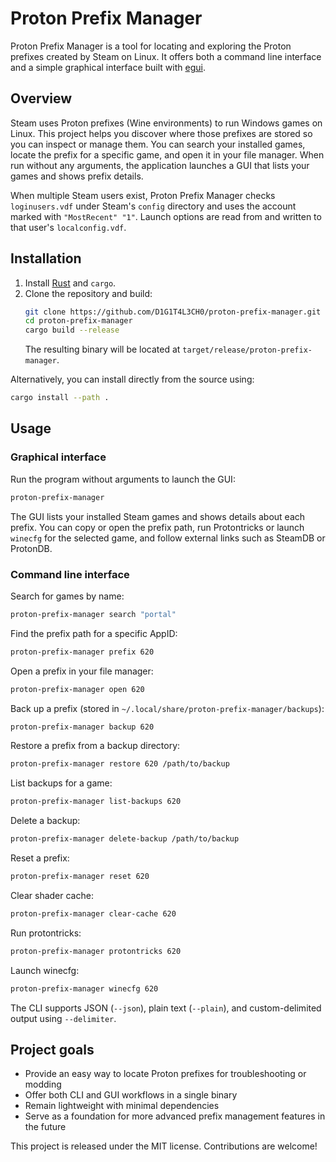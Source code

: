 # Proton Prefix Manager

Proton Prefix Manager is a tool for locating and exploring the Proton prefixes created by Steam on Linux. It offers both a command line interface and a simple graphical interface built with [egui](https://github.com/emilk/egui).

## Overview

Steam uses Proton prefixes (Wine environments) to run Windows games on Linux. This project helps you discover where those prefixes are stored so you can inspect or manage them. You can search your installed games, locate the prefix for a specific game, and open it in your file manager. When run without any arguments, the application launches a GUI that lists your games and shows prefix details.

When multiple Steam users exist, Proton Prefix Manager checks `loginusers.vdf` under Steam's `config` directory and uses the account marked with `"MostRecent" "1"`. Launch options are read from and written to that user's `localconfig.vdf`.

## Installation

1. Install [Rust](https://www.rust-lang.org/tools/install) and `cargo`.
2. Clone the repository and build:
   ```bash
   git clone https://github.com/D1G1T4L3CH0/proton-prefix-manager.git
   cd proton-prefix-manager
   cargo build --release
   ```
   The resulting binary will be located at `target/release/proton-prefix-manager`.

Alternatively, you can install directly from the source using:

```bash
cargo install --path .
```

## Usage

### Graphical interface

Run the program without arguments to launch the GUI:

```bash
proton-prefix-manager
```

The GUI lists your installed Steam games and shows details about each prefix. You can copy or open the prefix path, run Protontricks or launch `winecfg` for the selected game, and follow external links such as SteamDB or ProtonDB.

### Command line interface

Search for games by name:

```bash
proton-prefix-manager search "portal"
```

Find the prefix path for a specific AppID:

```bash
proton-prefix-manager prefix 620
```

Open a prefix in your file manager:

```bash
proton-prefix-manager open 620
```

Back up a prefix (stored in `~/.local/share/proton-prefix-manager/backups`):

```bash
proton-prefix-manager backup 620
```

Restore a prefix from a backup directory:

```bash
proton-prefix-manager restore 620 /path/to/backup
```

List backups for a game:

```bash
proton-prefix-manager list-backups 620
```

Delete a backup:

```bash
proton-prefix-manager delete-backup /path/to/backup
```

Reset a prefix:

```bash
proton-prefix-manager reset 620
```

Clear shader cache:

```bash
proton-prefix-manager clear-cache 620
```

Run protontricks:

```bash
proton-prefix-manager protontricks 620
```

Launch winecfg:

```bash
proton-prefix-manager winecfg 620
```

The CLI supports JSON (`--json`), plain text (`--plain`), and custom-delimited output using `--delimiter`.

## Project goals

- Provide an easy way to locate Proton prefixes for troubleshooting or modding
- Offer both CLI and GUI workflows in a single binary
- Remain lightweight with minimal dependencies
- Serve as a foundation for more advanced prefix management features in the future

This project is released under the MIT license. Contributions are welcome!

